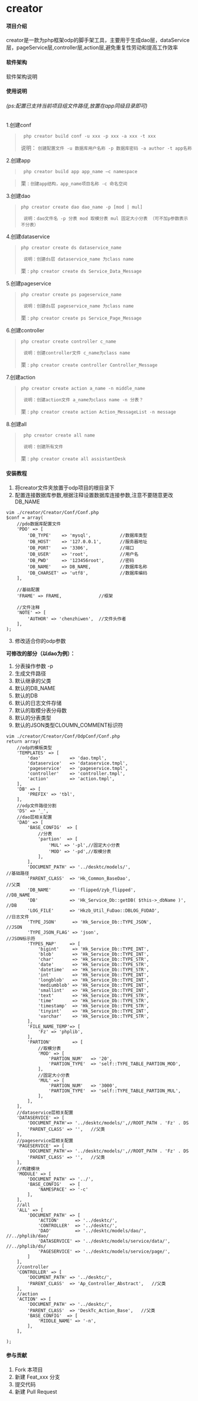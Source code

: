 # creator

#### 项目介绍
creator是一款为php框架odp的脚手架工具，主要用于生成dao层，dataService层，pageService层,controller层,action层,避免重复性劳动和提高工作效率

#### 软件架构
软件架构说明

#### 使用说明 
###### (ps:配置已支持当前项目组文件路径,放置在app同级目录即可)

1.创建conf
> ` php creator build conf -u xxx -p xxx -a xxx -t xxx`
> 
>  说明： ` 创建配置文件 -u 数据库用户名称 -p 数据库密码 -a author -t app名称 `

2.创建app
> ` php creator build app app_name –c namespace`   

> 栗 : ` 创建app结构，app_name项目名称 -c 命名空间 `  

3.创建dao
> ` php creator create dao dao_name -p [mod | mul] `
>
> ` 说明：dao文件名 -p 分表 mod 取模分表 mul 固定大小分表 （可不加p参数表示不分表）`

4.创建dataservice
> ` php creator create ds dataservice_name `
>
> ` 说明：创建ds层 dataservice_name 为class name`
> 
> 栗 : `php creator create ds Service_Data_Message` 

5.创建pageservice
> ` php creator create ps pageservice_name `
>
> ` 说明：创建ds层 pageservice_name 为class name`
> 
> 栗 : `php creator create ps Service_Page_Message`
 
6.创建controller
> ` php creator create controller c_name `
>
> ` 说明：创建controller文件 c_name为class name`
> 
> 栗 : `php creator create controller Controller_Message` 

7.创建action
> ` php creator create action a_name -n middle_name `
>
> ` 说明：创建action文件 a_name为class name -n 分表？`
> 
> 栗 : `php creator create action Action_MessageList -n message` 

8.创建all
> ` php creator create all name`
>
> ` 说明：创建所有文件`
> 
> 栗 : `php creator create all assistantDesk` 

#### 安装教程

1. 将creator文件夹放置于odp项目的根目录下
2. 配置连接数据库参数,根据注释设置数据库连接参数,注意不要随意更改DB_NAME

```
vim ./creator/Creator/Conf/Conf.php
$conf = array(
    //pdo数据库配置文件
    'PDO' => [
        'DB_TYPE'    => 'mysql',           //数据库类型
        'DB_HOST'    => '127.0.0.1',       //服务器地址
        'DB_PORT'    => '3306',            //端口
        'DB_USER'    => 'root',            //用户名
        'DB_PWD'     => '123456root',      //密码
        'DB_NAME'    => DB_NAME,           //数据库名称
        'DB_CHARSET' => 'utf8',            //数据库编码
    ],

    //基础配置
    'FRAME' => FRAME,              //框架

    //文件注释
    'NOTE' => [
        'AUTHOR' => 'chenzhiwen',  //文件头作者
    ],
);
```

    

3. 修改适合你的odp参数

 **可修改的部分（以dao为例）：** 
1. 分表操作参数 -p 
2. 生成文件路径
3. 默认继承的父类
4. 默认的DB_NAME
5. 默认的DB
6. 默认的日志文件存储
7. 默认的取模分表分母数
8. 默认的分表类型
9. 默认的JSON类型CLOUMN_COMMENT标识符

```
vim ./creator/Creator/Conf/OdpConf/Conf.php
return array(
    //odp的模板类型
    'TEMPLATES' => [
        'dao'           => 'dao.tmpl',
        'dataservice'   => 'dataservice.tmpl',
        'pageservice'   => 'pageservice.tmpl',
        'controller'    => 'controller.tmpl',
        'action'        => 'action.tmpl',
    ],
    'DB' => [
        'PREFIX' => 'tbl',
    ],
    //odp文件路径分割
    'DS' => '_',
    //dao层相关配置
    'DAO' => [
        'BASE_CONFIG'  => [
            //分表
            'partion'  => [
                'MUL' => '-pl',//固定大小分表
                'MOD' => '-pd',//取模分表
            ],
        ],
        'DOCUMENT_PATH' => '../desktc/models/',                      //基础路径
        'PARENT_CLASS'  => 'Hk_Common_BaseDao',                      //父类
        'DB_NAME'       => 'flipped/zyb_flipped',                    //DB_NAME
        'DB'            => 'Hk_Service_Db::getDB( $this->_dbName )', //DB
        'LOG_FILE'      => 'Hkzb_Util_FuDao::DBLOG_FUDAO',           //日志文件
        'TYPE_JSON'      => 'Hk_Service_Db::TYPE_JSON',              //JSON
        'TYPE_JSON_FLAG' => 'json',                                  //JSON标示符
        'TYPES_MAP'     => [
            'bigint'     => 'Hk_Service_Db::TYPE_INT',
            'blob'       => 'Hk_Service_Db::TYPE_INT',
            'char'       => 'Hk_Service_Db::TYPE_STR',
            'date'       => 'Hk_Service_Db::TYPE_STR',
            'datetime'   => 'Hk_Service_Db::TYPE_STR',
            'int'        => 'Hk_Service_Db::TYPE_INT',
            'longblob'   => 'Hk_Service_Db::TYPE_INT',
            'mediumblob' => 'Hk_Service_Db::TYPE_INT',
            'smallint'   => 'Hk_Service_Db::TYPE_INT',
            'text'       => 'Hk_Service_Db::TYPE_STR',
            'time'       => 'Hk_Service_Db::TYPE_STR',
            'timestamp'  => 'Hk_Service_Db::TYPE_STR',
            'tinyint'    => 'Hk_Service_Db::TYPE_INT',
            'varchar'    => 'Hk_Service_Db::TYPE_STR',
        ],
        'FILE_NAME_TEMP'=> [
            'Fz' => 'phplib',
        ],
        'PARTION'        => [
            //取模分表
            'MOD' => [
                'PARTION_NUM'   => '20',
                'PARTION_TYPE'  => 'self::TYPE_TABLE_PARTION_MOD',
            ],
            //固定大小分表
            'MUL' => [
                'PARTION_NUM'   => '3000',
                'PARTION_TYPE'  => 'self::TYPE_TABLE_PARTION_MUL',
            ],
        ],
    ],
    //dataservice层相关配置
    'DATASERVICE' => [
        'DOCUMENT_PATH'=> '../desktc/models/',//ROOT_PATH . 'Fz' . DS
        'PARENT_CLASS' => '',   //父类
    ],
    //pageservice层相关配置
    'PAGESERVICE' => [
        'DOCUMENT_PATH'=> '../desktc/models/',//ROOT_PATH . 'Fz' . DS
        'PARENT_CLASS' => '',   //父类
    ],
    //构建模块
    'MODULE' => [
        'DOCUMENT_PATH' => '../',
        'BASE_CONFIG'   => [
            'NAMESPACE' => '-c'
        ],
    ],
    //all
    'ALL' => [
        'DOCUMENT_PATH' => [
            'ACTION'      => '../desktc/',
            'CONTROLLER'  => '../desktc/',
            'DAO'         => '../desktc/models/dao/',       //../phplib/dao/
            'DATASERVICE' => '../desktc/models/service/data/',  //../phplib/ds/
            'PAGESERVICE' => '../desktc/models/service/page/',
        ]
    ],
    //controller
    'CONTROLLER' => [
        'DOCUMENT_PATH' => '../desktc/',
        'PARENT_CLASS'  => 'Ap_Controller_Abstract',   //父类
    ],
    //action
    'ACTION' => [
        'DOCUMENT_PATH' => '../desktc/',
        'PARENT_CLASS'  => 'DeskTc_Action_Base',   //父类
        'BASE_CONFIG'  => [
            'MIDDLE_NAME' => '-n',
        ],
    ],

);

```

#### 参与贡献

1. Fork 本项目
2. 新建 Feat_xxx 分支
3. 提交代码
4. 新建 Pull Request
